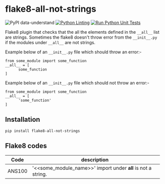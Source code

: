 # flake8-all-not-strings
![PyPI data-understand](https://img.shields.io/pypi/v/flake8-all-not-strings)
[![Python Linting](https://github.com/ggupta2005/flake8-all-not-strings/actions/workflows/python-linting.yml/badge.svg)](https://github.com/ggupta2005/flake8-all-not-strings/actions/workflows/python-linting.yml)
[![Run Python Unit Tests](https://github.com/ggupta2005/flake8-all-not-strings/actions/workflows/python-unit-tests.yml/badge.svg)](https://github.com/ggupta2005/flake8-all-not-strings/actions/workflows/python-unit-tests.yml)

Flake8 plugin that checks that the all the elements defined in the `__all__` list are strings. Sometimes the flake8 doesn't throw error from the `__init__.py` if the modules under `__all__` are not strings.

Example below of an `__init__.py` file which should throw an error:-
```
from some_module import some_function 
__all__ = [
      some_function
]
```

Example below of an `__init__.py` file which should not throw an error:-
```
from some_module import some_function 
__all__ = [
      'some_function'
]
```

## Installation
```
pip install flake8-all-not-strings
```

## Flake8 codes
| Code | description |
|----------|----------|
| ANS100 | '<<some_module_name>>' import under __all__ is not a string. |
